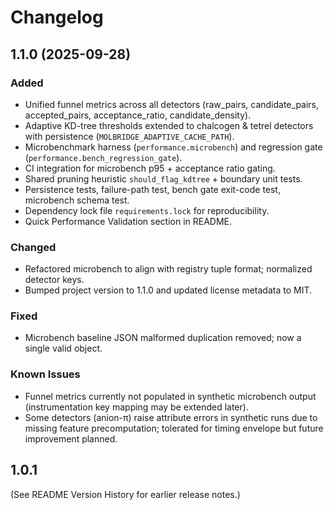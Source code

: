 # Changelog

## 1.1.0 (2025-09-28)
### Added
- Unified funnel metrics across all detectors (raw_pairs, candidate_pairs, accepted_pairs, acceptance_ratio, candidate_density).
- Adaptive KD-tree thresholds extended to chalcogen & tetrel detectors with persistence (`MOLBRIDGE_ADAPTIVE_CACHE_PATH`).
- Microbenchmark harness (`performance.microbench`) and regression gate (`performance.bench_regression_gate`).
- CI integration for microbench p95 + acceptance ratio gating.
- Shared pruning heuristic `should_flag_kdtree` + boundary unit tests.
- Persistence tests, failure-path test, bench gate exit-code test, microbench schema test.
- Dependency lock file `requirements.lock` for reproducibility.
- Quick Performance Validation section in README.

### Changed
- Refactored microbench to align with registry tuple format; normalized detector keys.
- Bumped project version to 1.1.0 and updated license metadata to MIT.

### Fixed
- Microbench baseline JSON malformed duplication removed; now a single valid object.

### Known Issues
- Funnel metrics currently not populated in synthetic microbench output (instrumentation key mapping may be extended later).
- Some detectors (anion-π) raise attribute errors in synthetic runs due to missing feature precomputation; tolerated for timing envelope but future improvement planned.

## 1.0.1
(See README Version History for earlier release notes.)
